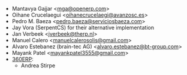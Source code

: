 - Mantavya Gajjar \<<mga@openerp.com>\>
- Oihane Crucelaegui \<<oihanecrucelaegi@avanzosc.es>\>
- Pedro M. Baeza \<<pedro.baeza@serviciosbaeza.com>\>
- Jay Vora (SerpentCS) for their alternative implementation
- Jan Verbeek \<<jverbeek@therp.nl>\>
- Manuel Calero \<<manuelcalerosolis@gmail.com>\>
- Alvaro Estebanez (brain-tec AG) \<<alvaro.estebanez@bt-group.com>\>
- Mayank Patel \<<mayankpatel3555@gmail.com>\>
- [360ERP](https://www.360erp.com):
  - Andrea Stirpe
